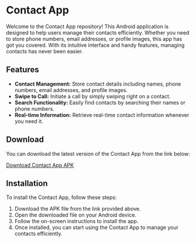 # Contact App

Welcome to the Contact App repository! This Android application is designed to help users manage their contacts efficiently. Whether you need to store phone numbers, email addresses, or profile images, this app has got you covered. With its intuitive interface and handy features, managing contacts has never been easier.

## Features

- **Contact Management:** Store contact details including names, phone numbers, email addresses, and profile images.
- **Swipe to Call:** Initiate a call by simply swiping right on a contact.
- **Search Functionality:** Easily find contacts by searching their names or phone numbers.
- **Real-time Information:** Retrieve real-time contact information whenever you need it.

## Download

You can download the latest version of the Contact App from the link below:

[Download Contact App APK](https://github.com/Shams66789/Contact-App/raw/main/APK/Contact_App.apk) 

## Installation

To install the Contact App, follow these steps:

1. Download the APK file from the link provided above.
2. Open the downloaded file on your Android device.
3. Follow the on-screen instructions to install the app.
4. Once installed, you can start using the Contact App to manage your contacts efficiently.

